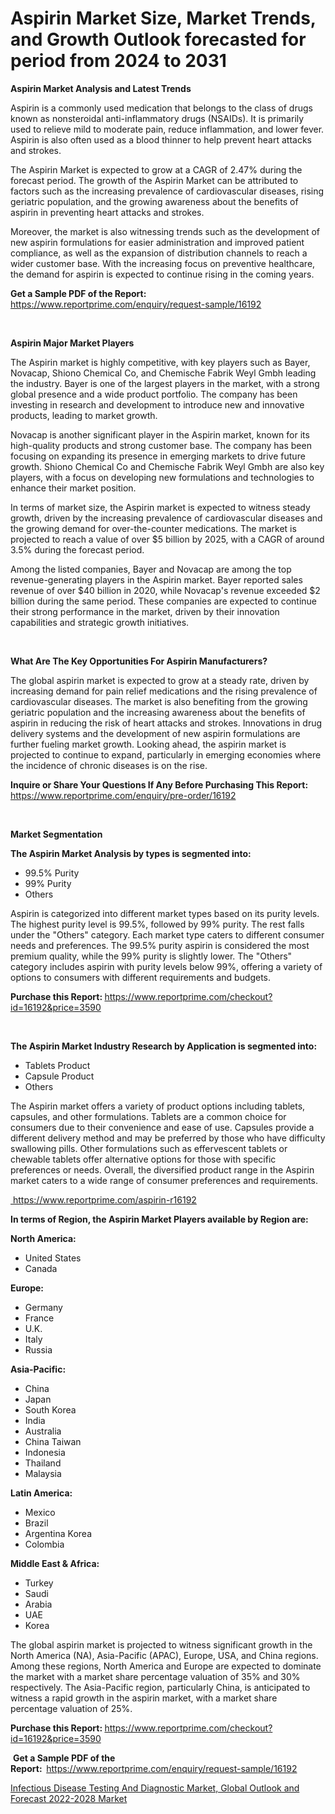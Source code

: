 <p><h1>Aspirin Market Size, Market Trends, and Growth Outlook forecasted for period from 2024 to 2031</h1></p><p><strong>Aspirin Market Analysis and Latest Trends</strong></p>
<p><p>Aspirin is a commonly used medication that belongs to the class of drugs known as nonsteroidal anti-inflammatory drugs (NSAIDs). It is primarily used to relieve mild to moderate pain, reduce inflammation, and lower fever. Aspirin is also often used as a blood thinner to help prevent heart attacks and strokes.</p><p>The Aspirin Market is expected to grow at a CAGR of 2.47% during the forecast period. The growth of the Aspirin Market can be attributed to factors such as the increasing prevalence of cardiovascular diseases, rising geriatric population, and the growing awareness about the benefits of aspirin in preventing heart attacks and strokes.</p><p>Moreover, the market is also witnessing trends such as the development of new aspirin formulations for easier administration and improved patient compliance, as well as the expansion of distribution channels to reach a wider customer base. With the increasing focus on preventive healthcare, the demand for aspirin is expected to continue rising in the coming years.</p></p>
<p><strong>Get a Sample PDF of the Report:&nbsp;</strong> <a href="https://www.reportprime.com/enquiry/request-sample/16192">https://www.reportprime.com/enquiry/request-sample/16192</a></p>
<p>&nbsp;</p>
<p><strong>Aspirin Major Market Players</strong></p>
<p><p>The Aspirin market is highly competitive, with key players such as Bayer, Novacap, Shiono Chemical Co, and Chemische Fabrik Weyl Gmbh leading the industry. Bayer is one of the largest players in the market, with a strong global presence and a wide product portfolio. The company has been investing in research and development to introduce new and innovative products, leading to market growth.</p><p>Novacap is another significant player in the Aspirin market, known for its high-quality products and strong customer base. The company has been focusing on expanding its presence in emerging markets to drive future growth. Shiono Chemical Co and Chemische Fabrik Weyl Gmbh are also key players, with a focus on developing new formulations and technologies to enhance their market position.</p><p>In terms of market size, the Aspirin market is expected to witness steady growth, driven by the increasing prevalence of cardiovascular diseases and the growing demand for over-the-counter medications. The market is projected to reach a value of over $5 billion by 2025, with a CAGR of around 3.5% during the forecast period.</p><p>Among the listed companies, Bayer and Novacap are among the top revenue-generating players in the Aspirin market. Bayer reported sales revenue of over $40 billion in 2020, while Novacap's revenue exceeded $2 billion during the same period. These companies are expected to continue their strong performance in the market, driven by their innovation capabilities and strategic growth initiatives.</p></p>
<p>&nbsp;</p>
<p><strong>What Are The Key Opportunities For Aspirin Manufacturers?</strong></p>
<p><p>The global aspirin market is expected to grow at a steady rate, driven by increasing demand for pain relief medications and the rising prevalence of cardiovascular diseases. The market is also benefiting from the growing geriatric population and the increasing awareness about the benefits of aspirin in reducing the risk of heart attacks and strokes. Innovations in drug delivery systems and the development of new aspirin formulations are further fueling market growth. Looking ahead, the aspirin market is projected to continue to expand, particularly in emerging economies where the incidence of chronic diseases is on the rise.</p></p>
<p><strong>Inquire or Share Your Questions If Any Before Purchasing This Report:</strong> <a href="https://www.reportprime.com/enquiry/pre-order/16192">https://www.reportprime.com/enquiry/pre-order/16192</a></p>
<p>&nbsp;</p>
<p><strong>Market Segmentation</strong></p>
<p><strong>The Aspirin Market Analysis by types is segmented into:</strong></p>
<p><ul><li>99.5% Purity</li><li>99% Purity</li><li>Others</li></ul></p>
<p><p>Aspirin is categorized into different market types based on its purity levels. The highest purity level is 99.5%, followed by 99% purity. The rest falls under the "Others" category. Each market type caters to different consumer needs and preferences. The 99.5% purity aspirin is considered the most premium quality, while the 99% purity is slightly lower. The "Others" category includes aspirin with purity levels below 99%, offering a variety of options to consumers with different requirements and budgets.</p></p>
<p><strong>Purchase this Report:&nbsp;</strong><a href="https://www.reportprime.com/checkout?id=16192&price=3590">https://www.reportprime.com/checkout?id=16192&price=3590</a></p>
<p>&nbsp;</p>
<p><strong>The Aspirin Market Industry Research by Application is segmented into:</strong></p>
<p><ul><li>Tablets Product</li><li>Capsule Product</li><li>Others</li></ul></p>
<p><p>The Aspirin market offers a variety of product options including tablets, capsules, and other formulations. Tablets are a common choice for consumers due to their convenience and ease of use. Capsules provide a different delivery method and may be preferred by those who have difficulty swallowing pills. Other formulations such as effervescent tablets or chewable tablets offer alternative options for those with specific preferences or needs. Overall, the diversified product range in the Aspirin market caters to a wide range of consumer preferences and requirements.</p></p>
<p><a href="https://www.reportprime.com/aspirin-r16192">&nbsp;https://www.reportprime.com/aspirin-r16192</a></p>
<p><strong>In terms of Region, the Aspirin Market Players available by Region are:</strong></p>
<p>
    <p> <strong> North America: </strong>
        <ul>
            <li>United States</li>
            <li>Canada</li>
        </ul>
        </p> 
    <p> <strong> Europe: </strong>
        <ul>
            <li>Germany</li>
            <li>France</li>
            <li>U.K.</li>
            <li>Italy</li>
            <li>Russia</li>
        </ul>
        </p> 
    <p> <strong> Asia-Pacific: </strong>
        <ul>
            <li>China</li>
            <li>Japan</li>
            <li>South Korea</li>
            <li>India</li>
            <li>Australia</li>
            <li>China Taiwan</li>
            <li>Indonesia</li>
            <li>Thailand</li>
            <li>Malaysia</li>
        </ul>
        </p> 
    <p> <strong> Latin America: </strong>
        <ul>
            <li>Mexico</li>
            <li>Brazil</li>
            <li>Argentina Korea</li>
            <li>Colombia</li>
        </ul>
        </p> 
    <p> <strong> Middle East & Africa: </strong>
        <ul>
            <li>Turkey</li>
            <li>Saudi</li>
            <li>Arabia</li>
            <li>UAE</li>
            <li>Korea</li>
        </ul>
    </p>
    </p>
<p><p>The global aspirin market is projected to witness significant growth in the North America (NA), Asia-Pacific (APAC), Europe, USA, and China regions. Among these regions, North America and Europe are expected to dominate the market with a market share percentage valuation of 35% and 30% respectively. The Asia-Pacific region, particularly China, is anticipated to witness a rapid growth in the aspirin market, with a market share percentage valuation of 25%.</p></p>
<p><strong>Purchase this Report: </strong><a href="https://www.reportprime.com/checkout?id=16192&price=3590">https://www.reportprime.com/checkout?id=16192&price=3590</a></p>
<p>&nbsp;<strong>Get a Sample PDF of the Report:&nbsp;&nbsp;</strong><a href="https://www.reportprime.com/enquiry/request-sample/16192">https://www.reportprime.com/enquiry/request-sample/16192</a></p>
<p><strong></strong></p>
<p><p><a href="https://issuu.com/reportprime-2/docs/infectious-disease-testing-and-diag_1f1576e53103d7">Infectious Disease Testing And Diagnostic Market, Global Outlook and Forecast 2022-2028 Market</a></p></p>